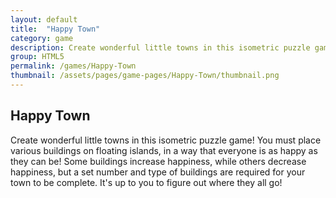 ```yaml
---
layout: default
title:  "Happy Town"
category: game
description: Create wonderful little towns in this isometric puzzle game! You must place various buildings on floating islands, in a way that everyone is as happy as they can be! 
group: HTML5
permalink: /games/Happy-Town
thumbnail: /assets/pages/game-pages/Happy-Town/thumbnail.png
---
```


<!-- header title -->
<section class="page-title header-padding" style="background-image:url(assets/pages/games/banner.jpg);background-size:cover"><div class="container">
	<div class="row">
		<div class="col-lg-6">
			<h2 class="text-capitalize mb-2 text-lg text-white">Happy Town</h2>
			</div>
		</div>
	</div>
</section>

Create wonderful little towns in this isometric puzzle game! You must place various buildings on floating islands, in a way that everyone is as happy as they can be! Some buildings increase happiness, while others decrease happiness, but a set number and type of buildings are required for your town to be complete. It's up to you to figure out where they all go!